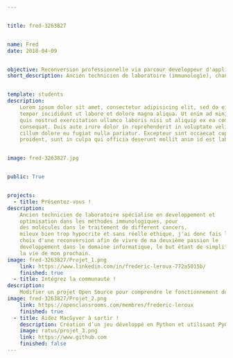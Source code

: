 ```yaml
---


title: fred-3263827 


name: Fred
date: 2018-04-09


objective: Reconversion professionnelle via parcour developpeur d'application Java
short_description: Ancien technicien de laboratoire (immunologie), changement de carriere pour un changement de vie.


template: students
description:
    Lorem ipsum dolor sit amet, consectetur adipisicing elit, sed do eiusmod
    tempor incididunt ut labore et dolore magna aliqua. Ut enim ad minim veniam,
    quis nostrud exercitation ullamco laboris nisi ut aliquip ex ea commodo
    consequat. Duis aute irure dolor in reprehenderit in voluptate velit esse
    cillum dolore eu fugiat nulla pariatur. Excepteur sint occaecat cupidatat non
    proident, sunt in culpa qui officia deserunt mollit anim id est laborum.


image: fred-3263827.jpg


public: True


projects:
  - title: Présentez-vous !
description:
    Ancien technicien de laboratoire spécialise en developpement et 
    optimisation dans les méthodes immunologiques, pour
    des molécules dans le traitement de different cancers, 
    mileux bien trop hypocrite et sans réelle ethique, j'ai donc fais le    
    choix d'une reconversion afin de vivre de ma deuxième passion le 
    developpement dans le domaine informatique, le but étant de simplifier 
    la vie de mon prochain.
image: fred-3263827/Projet_1.png
    link: https://www.linkedin.com/in/frederic-leroux-772a5015b/
    finished: true
  - title: Intégrez la communauté !
description:
    Modifier un projet Open Source pour comprendre le fonctionnement de Git, de Github et des pull requests. 
image: fred-3263827/Projet_2.png
    link: https://openclassrooms.com/membres/frederic-leroux
    finished: true
  - title: Aidez MacGyver à sortir !
    description: Création d’un jeu développé en Python et utilisant PyGame.
    image: ratus/projet_3.png
    link: https://www.github.com
    finished: false
---
```

